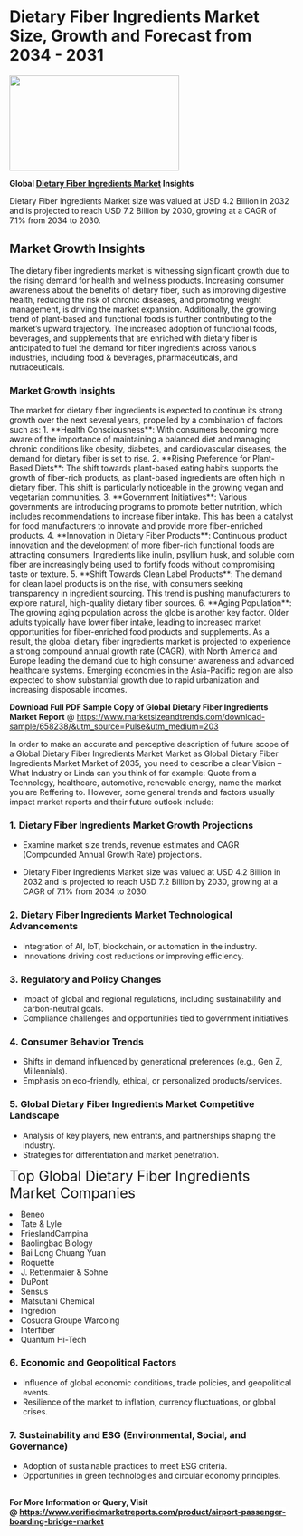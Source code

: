 <H1>Dietary Fiber Ingredients Market Size, Growth and Forecast from 2034 - 2031</H1><img class="aligncenter size-medium wp-image-584254" src="https://thirdeyenews.in/wp-content/uploads/2034/09/Global-Market-Research-300x168.jpeg" alt="" width="300" height="168" /><p><strong>Global&nbsp;<a href="https://www.marketsizeandtrends.com/download-sample/658238/&amp;utm_source=Pulse&amp;utm_medium=203">Dietary Fiber Ingredients Market</a> Insights</strong></p><p>Dietary Fiber Ingredients Market size was valued at USD 4.2 Billion in 2032 and is projected to reach USD 7.2 Billion by 2030, growing at a CAGR of 7.1% from 2034 to 2030.</p><p><h2>Market Growth Insights</h2> The dietary fiber ingredients market is witnessing significant growth due to the rising demand for health and wellness products. Increasing consumer awareness about the benefits of dietary fiber, such as improving digestive health, reducing the risk of chronic diseases, and promoting weight management, is driving the market expansion. Additionally, the growing trend of plant-based and functional foods is further contributing to the market’s upward trajectory. The increased adoption of functional foods, beverages, and supplements that are enriched with dietary fiber is anticipated to fuel the demand for fiber ingredients across various industries, including food & beverages, pharmaceuticals, and nutraceuticals. <h3>Market Growth Insights</h3> The market for dietary fiber ingredients is expected to continue its strong growth over the next several years, propelled by a combination of factors such as: 1. **Health Consciousness**: With consumers becoming more aware of the importance of maintaining a balanced diet and managing chronic conditions like obesity, diabetes, and cardiovascular diseases, the demand for dietary fiber is set to rise. 2. **Rising Preference for Plant-Based Diets**: The shift towards plant-based eating habits supports the growth of fiber-rich products, as plant-based ingredients are often high in dietary fiber. This shift is particularly noticeable in the growing vegan and vegetarian communities. 3. **Government Initiatives**: Various governments are introducing programs to promote better nutrition, which includes recommendations to increase fiber intake. This has been a catalyst for food manufacturers to innovate and provide more fiber-enriched products. 4. **Innovation in Dietary Fiber Products**: Continuous product innovation and the development of more fiber-rich functional foods are attracting consumers. Ingredients like inulin, psyllium husk, and soluble corn fiber are increasingly being used to fortify foods without compromising taste or texture. 5. **Shift Towards Clean Label Products**: The demand for clean label products is on the rise, with consumers seeking transparency in ingredient sourcing. This trend is pushing manufacturers to explore natural, high-quality dietary fiber sources. 6. **Aging Population**: The growing aging population across the globe is another key factor. Older adults typically have lower fiber intake, leading to increased market opportunities for fiber-enriched food products and supplements. As a result, the global dietary fiber ingredients market is projected to experience a strong compound annual growth rate (CAGR), with North America and Europe leading the demand due to high consumer awareness and advanced healthcare systems. Emerging economies in the Asia-Pacific region are also expected to show substantial growth due to rapid urbanization and increasing disposable incomes. </p><p><span class=""><strong>Download Full PDF Sample Copy of Global Dietary Fiber Ingredients Market Report</strong> @ <a href="https://www.marketsizeandtrends.com/download-sample/658238/&amp;utm_source=Pulse&amp;utm_medium=203" target="_blank">https://www.marketsizeandtrends.com/download-sample/658238/&amp;utm_source=Pulse&amp;utm_medium=203</a></span></p><p>In order to make an accurate and perceptive description of future scope of a Global&nbsp;Dietary Fiber Ingredients Market Market as Global&nbsp;Dietary Fiber Ingredients Market Market of 2035, you need to describe a clear Vision &ndash; What Industry or Linda can you think of for example: Quote from a Technology, healthcare, automotive, renewable energy, name the market you are Reffering to. However, some general trends and factors usually impact market reports and their future outlook include:</p><h3>1.&nbsp;<strong>Dietary Fiber Ingredients Market Growth Projections</strong></h3><ul><li>Examine market size trends, revenue estimates and CAGR (Compounded Annual Growth Rate) projections.</li><li><p>Dietary Fiber Ingredients Market size was valued at USD 4.2 Billion in 2032 and is projected to reach USD 7.2 Billion by 2030, growing at a CAGR of 7.1% from 2034 to 2030.</p></li></ul><h3>2.&nbsp;<strong>Dietary Fiber Ingredients Market Technological Advancements</strong></h3><ul><li>Integration of AI, IoT, blockchain, or automation in the industry.</li><li>Innovations driving cost reductions or improving efficiency.</li></ul><h3>3.&nbsp;<strong>Regulatory and Policy Changes</strong></h3><ul><li>Impact of global and regional regulations, including sustainability and carbon-neutral goals.</li><li>Compliance challenges and opportunities tied to government initiatives.</li></ul><h3>4.&nbsp;<strong>Consumer Behavior Trends</strong></h3><ul><li>Shifts in demand influenced by generational preferences (e.g., Gen Z, Millennials).</li><li>Emphasis on eco-friendly, ethical, or personalized products/services.</li></ul><h3>5.&nbsp;<strong>Global Dietary Fiber Ingredients Market Competitive Landscape</strong></h3><ul><li>Analysis of key players, new entrants, and partnerships shaping the industry.</li><li>Strategies for differentiation and market penetration.</li></ul><p data-pm-slice="1 1 []"><span style="color: inherit; font-family: inherit; font-size: 25px;">Top Global Dietary Fiber Ingredients Market Companies</span></p><div class="" data-test-id=""><p><li>Beneo</li><li> Tate & Lyle</li><li> FrieslandCampina</li><li> Baolingbao Biology</li><li> Bai Long Chuang Yuan</li><li> Roquette</li><li> J. Rettenmaier & Sohne</li><li> DuPont</li><li> Sensus</li><li> Matsutani Chemical</li><li> Ingredion</li><li> Cosucra Groupe Warcoing</li><li> Interfiber</li><li> Quantum Hi-Tech</li></p></div><h3>6.&nbsp;<strong>Economic and Geopolitical Factors</strong></h3><ul><li>Influence of global economic conditions, trade policies, and geopolitical events.</li><li>Resilience of the market to inflation, currency fluctuations, or global crises.</li></ul><h3>7.&nbsp;<strong>Sustainability and ESG (Environmental, Social, and Governance)</strong></h3><ul><li>Adoption of sustainable practices to meet ESG criteria.</li><li>Opportunities in green technologies and circular economy principles.</li></ul><h2><strong style="font-size: 14px;">For More Information or Query, Visit @&nbsp;</strong><a style="background-color: #ffffff; font-size: 14px;" href="https://www.marketsizeandtrends.com/report/dietary-fiber-ingredients-market/" target="_blank">https://www.verifiedmarketreports.com/product/airport-passenger-boarding-bridge-market</a></h2>
